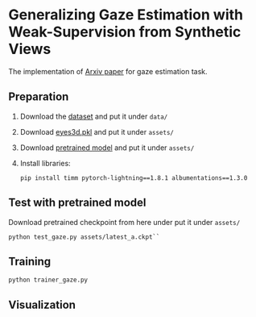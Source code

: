 # Generalizing Gaze Estimation with Weak-Supervision from Synthetic Views

The implementation of [Arxiv paper](https://arxiv.org/abs/2212.02997) for gaze estimation task.


## Preparation

1. Download the [dataset](https://drive.google.com/file/d/1erYIoTCbXk1amofJ6yTGhbpmsovWrrva/view?usp=sharing) and put it under ``data/``

2. Download [eyes3d.pkl](https://drive.google.com/file/d/1as7_ew6kEFTHpcrlk8QKvgFJJ8cKzM3q/view?usp=sharing) and put it under ``assets/``

3. Download [pretrained model](https://drive.google.com/file/d/1cqmChXSnTwUpk3jD7JLpZKHOuBLlC3_N/view?usp=sharing) and put it under ``assets/``

4. Install libraries:
   ```
   pip install timm pytorch-lightning==1.8.1 albumentations==1.3.0
   ```
   
## Test with pretrained model

  Download pretrained checkpoint from here under put it under ``assets/``

  ```
  python test_gaze.py assets/latest_a.ckpt``
  ```

## Training

  ```
  python trainer_gaze.py
  ```

## Visualization






